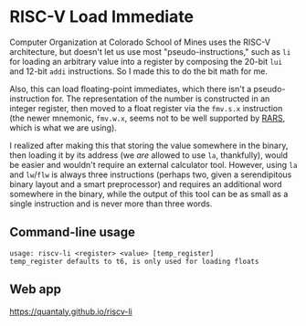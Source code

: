 # RISC-V Load Immediate

Computer Organization at Colorado School of Mines uses the RISC-V architecture, but doesn't let us use most "pseudo-instructions," such as `li` for loading an arbitrary value into a register by composing the 20-bit `lui` and 12-bit `addi` instructions. So I made this to do the bit math for me.

Also, this can load floating-point immediates, which there isn't a pseudo-instruction for. The representation of the number is constructed in an integer register, then moved to a float register via the `fmv.s.x` instruction (the newer mnemonic, `fmv.w.x`, seems not to be well supported by [RARS](https://github.com/TheThirdOne/rars), which is what we are using).

I realized after making this that storing the value somewhere in the binary, then loading it by its address (we _are_ allowed to use `la`, thankfully), would be easier and wouldn't require an external calculator tool. However, using `la` and `lw`/`flw` is always three instructions (perhaps two, given a serendipitous binary layout and a smart preprocessor) and requires an additional word somewhere in the binary, while the output of this tool can be as small as a single instruction and is never more than three words.

## Command-line usage

```
usage: riscv-li <register> <value> [temp_register]
temp_register defaults to t6, is only used for loading floats
```

## Web app

https://quantaly.github.io/riscv-li
